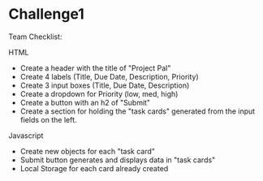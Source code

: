 # Challenge1

Team Checklist: 

HTML
- Create a header with the title of "Project Pal"
- Create 4 labels (Title, Due Date, Description, Priority)
- Create 3 input boxes (Title, Due Date, Description)
- Create a dropdown for Priority (low, med, high)
- Create a button with an h2 of "Submit"
- Create a section for holding the "task cards" generated from the input fields on the left.

Javascript
- Create new objects for each "task card"
- Submit button generates and displays data in "task cards"
- Local Storage for each card already created